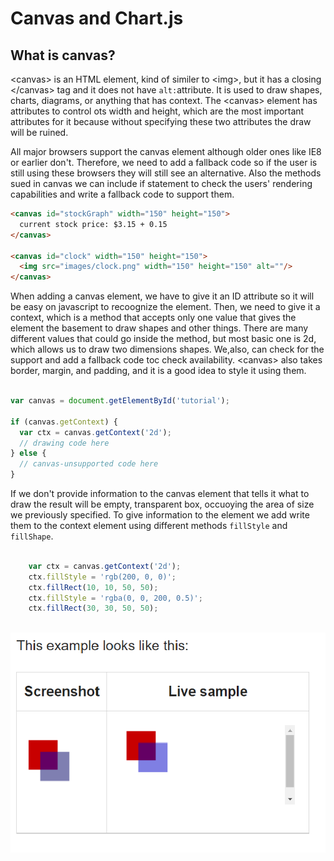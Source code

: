 # Canvas and Chart.js

## What is canvas?

\<canvas> is an HTML element, kind of similer to \<img>, but it has a closing \</canvas> tag and it does not have `alt:`attribute. It is used to draw shapes, charts, diagrams, or anything that has context. The \<canvas> element has attributes to control ots width and height, which are the most important attributes for it because without specifying these two attributes the draw will be ruined. 

All major browsers support the canvas element although older ones like IE8 or earlier don't. Therefore, we need to add a fallback code so if the user is still using these browsers they will still see an alternative. Also the methods sued in canvas we can include if statement to check the users' rendering capabilities and write a fallback code to support them.

```html
<canvas id="stockGraph" width="150" height="150">
  current stock price: $3.15 + 0.15
</canvas>

<canvas id="clock" width="150" height="150">
  <img src="images/clock.png" width="150" height="150" alt=""/>
</canvas>

```


When adding a canvas element, we have to give it an ID attribute so it will be easy on javascript to recoognize the element. Then, we need to give it a context, which is a method that accepts only one value that gives the element the basement to draw shapes and other things. There are many different values that could go inside the method, but most basic one is 2d, which allows us to draw two dimensions shapes. We,also, can check for the support and add a fallback code toc check availability. \<canvas> also takes border, margin, and padding, and it is a good idea to style it using them.

```javascript

var canvas = document.getElementById('tutorial');

if (canvas.getContext) {
  var ctx = canvas.getContext('2d');
  // drawing code here
} else {
  // canvas-unsupported code here
}

```

If we don't provide information to the canvas element that tells it what to draw the result will be empty, transparent box, occuoying the area of size we previously specified. To give information to the element we add write them to the context element using different methods `fillStyle` and `fillShape`.

```javascript

    var ctx = canvas.getContext('2d');
    ctx.fillStyle = 'rgb(200, 0, 0)';
    ctx.fillRect(10, 10, 50, 50);
    ctx.fillStyle = 'rgba(0, 0, 200, 0.5)';
    ctx.fillRect(30, 30, 50, 50);
    

```

![image illustrate the shapes resulted from the above code](../images/Untitled.png)